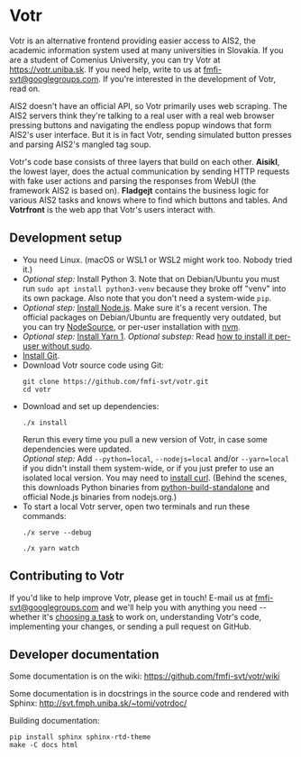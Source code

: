# Votr

Votr is an alternative frontend providing easier access to AIS2, the academic
information system used at many universities in Slovakia. If you are a student
of Comenius University, you can try Votr at https://votr.uniba.sk. If you need
help, write to us at fmfi-svt@googlegroups.com. If you're interested in the
development of Votr, read on.

AIS2 doesn't have an official API, so Votr primarily uses web scraping. The AIS2
servers think they're talking to a real user with a real web browser pressing
buttons and navigating the endless popup windows that form AIS2's user
interface. But it is in fact Votr, sending simulated button presses and parsing
AIS2's mangled tag soup.

Votr's code base consists of three layers that build on each other. **Aisikl**,
the lowest layer, does the actual communication by sending HTTP requests with
fake user actions and parsing the responses from WebUI (the framework AIS2 is
based on). **Fladgejt** contains the business logic for various AIS2 tasks and
knows where to find which buttons and tables. And **Votrfront** is the web app
that Votr's users interact with.

## Development setup

- You need Linux. (macOS or WSL1 or WSL2 might work too. Nobody tried it.)
- _Optional step:_ Install Python 3. Note that on Debian/Ubuntu you must run
  `sudo apt install python3-venv` because they broke off "venv" into its own
  package. Also note that you don't need a system-wide `pip`.
- _Optional step:_ [Install Node.js][node.js]. Make sure it's a recent version.
  The official packages on Debian/Ubuntu are frequently very outdated, but you
  can try [NodeSource][], or per-user installation with [nvm][].
- _Optional step:_ [Install Yarn 1][yarn]. _Optional substep:_ Read [how to
  install it per-user without sudo][sudo].
- [Install Git][git].
- Download Votr source code using Git:
  ```shell
  git clone https://github.com/fmfi-svt/votr.git
  cd votr
  ```
- Download and set up dependencies:
  ```shell
  ./x install
  ```
  Rerun this every time you pull a new version of Votr, in case some
  dependencies were updated.<br> _Optional step:_ Add `--python=local`,
  `--nodejs=local` and/or `--yarn=local` if you didn't install them system-wide,
  or if you just prefer to use an isolated local version. You may need to
  [install curl][curl]. (Behind the scenes, this downloads Python binaries from
  [python-build-standalone][pbs] and official Node.js binaries from nodejs.org.)
- To start a local Votr server, open two terminals and run these commands:
  ```shell
  ./x serve --debug
  ```
  ```shell
  ./x yarn watch
  ```

[node.js]: https://nodejs.org/en/download/package-manager/
[nodesource]: https://github.com/nodesource/distributions
[nvm]: https://github.com/nvm-sh/nvm
[yarn]: https://classic.yarnpkg.com/en/docs/install
[sudo]: https://stackoverflow.com/a/59227497
[git]: https://git-scm.com/download/linux
[curl]: https://everything.curl.dev/get
[pbs]: https://gregoryszorc.com/docs/python-build-standalone/main/

## Contributing to Votr

If you'd like to help improve Votr, please get in touch! E-mail us at
fmfi-svt@googlegroups.com and we'll help you with anything you need -- whether
it's [choosing a task](https://github.com/fmfi-svt/votr/issues) to work on,
understanding Votr's code, implementing your changes, or sending a pull request
on GitHub.

## Developer documentation

Some documentation is on the wiki: https://github.com/fmfi-svt/votr/wiki

Some documentation is in docstrings in the source code and rendered with Sphinx:
http://svt.fmph.uniba.sk/~tomi/votrdoc/

Building documentation:

    pip install sphinx sphinx-rtd-theme
    make -C docs html

